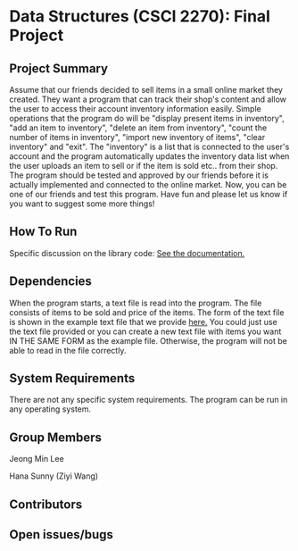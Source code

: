 # Data Structures (CSCI 2270): Final Project

## Project Summary

Assume that our friends decided to sell items in a small online market they created. They want a program that can track their shop's content and allow the user to access their account inventory information easily. Simple operations that the program do will be "display present items in inventory", "add an item to inventory", "delete an item from inventory", "count the number of items in inventory", "import new inventory of items", "clear inventory" and "exit". The "inventory" is a list that is connected to the user's account and the program automatically updates the inventory data list when the user uploads an item to sell or if the item is sold etc.. from their shop. The program should be tested and approved by our friends before it is actually implemented and connected to the online market. Now, you can be one of our friends and test this program. Have fun and please let us know if you want to suggest some more things!


## How To Run

Specific discussion on the library code: [See the documentation.](https://github.com/jele5104/Lee_CSCI2270_FinalProject/blob/master/project_documentation.md)


## Dependencies

When the program starts, a text file is read into the program. The file consists of items to be sold and price of the items. The form of the text file is shown in the example text file that we provide [here.](https://github.com/jele5104/Lee_CSCI2270_FinalProject/blob/master/FinalProject.txt) You could just use the text file provided or you can create a new text file with items you want IN THE SAME FORM as the example file. Otherwise, the program will not be able to read in the file correctly.


## System Requirements

There are not any specific system requirements. The program can be run in any operating system.


## Group Members

Jeong Min Lee

Hana Sunny (Ziyi Wang)



## Contributors




## Open issues/bugs
